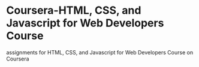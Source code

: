 # Coursera-HTML, CSS, and Javascript for Web Developers Course
 assignments for HTML, CSS, and Javascript for Web Developers Course on Coursera

